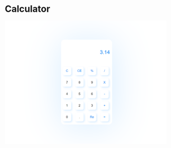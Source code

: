 # Calculator  
![image](https://github.com/VeronGoggans/Calculator/blob/main/calculator.png?raw=true)
